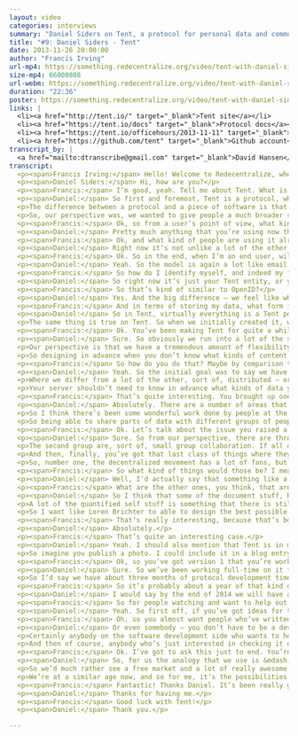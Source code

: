 ```yaml
---
layout: video
categories: interviews
summary: "Daniel Siders on Tent, a protocol for personal data and communications. How can decentralized standards replace centralized ones like HTTP?"
title: "#9: Daniel Siders - Tent"
date: 2013-11-26 20:00:00
author: "Francis Irving"
url-mp4: https://something.redecentralize.org/video/tent-with-daniel-siders.mp4
size-mp4: 66000808
url-webm: https://something.redecentralize.org/video/tent-with-daniel-siders.webm
duration: "22:36"
poster: https://something.redecentralize.org/video/tent-with-daniel-siders.jpg
links: |
  <li><a href="http://tent.io/" target="_blank">Tent site</a></li>
  <li><a href="https://tent.io/docs" target="_blank">Protocol docs</a></li>
  <li><a href="https://tent.io/officehours/2013-11-11" target="_blank">Office hours &ndash; Nov 2013</a></li>
  <li><a href="https://github.com/tent" target="_blank">Github account</a></li>
transcript_by: |
  <a href="mailto:dtranscribe@gmail.com" target="_blank">David Hansen</a>
transcript:
  <p><span>Francis Irving:</span> Hello! Welcome to Redecentralize, where today we’re interviewing Daniel Siders, who’s one of the founder-architects of the Tent protocol. Hello Daniel.</p>
  <p><span>Daniel Siders:</span> Hi, how are you?</p>
  <p><span>Francis:</span> I’m good, yeah. Tell me about Tent. What is it? What does it do? Who’s it aimed at?</p>
  <p><span>Daniel:</span> So first and foremost, Tent is a protocol, which separates it quite a bit from a lot of the other projects that are out there. It’s not a piece of software. It’s not an application. So it behaves a lot more like email or the web, traditionally. Email is powered by a number of different protocols like IMAP and SMTP. The web is more commonly known as being powered by HTTP.</p>
  <p>The difference between a protocol and a piece of software is that a protocol is basically just a single human-readable document. It’s a piece of paper that tells other software developers how they could write a new piece of software that communicates using that protocol. So that’s why Google can wake up one morning and decide they want to create a brand new browser called Chrome, and it’s going to play really well with all of the existing web pages that are out there, and the servers.</p>
  <p>So, our perspective was, we wanted to give people a much broader set of options rather than just say, ‘Here’s an application or piece of software. Either you like it and you use it, or you don’t.’ Tent gives software developers the option to create a plethora of different kinds of applications.</p>
  <p><span>Francis:</span> Ok, so from a user’s point of view, what kind of applications would they be?</p>
  <p><span>Daniel:</span> Pretty much anything that you’re using now that revolves around personal data. So it could be something — and I guess communications is the other huge side of it — so, everything from Twitter to Dropbox to Google Docs are the kinds of applications that could be powered by Tent in the future. Basically, Tent gives you personally a single server where all of your data lives, not unlike having an email server, and then secondarily, any variety of applications. So you have applications that create data, store it on the server, and then your Tent server and mine would exchange posts and talk to each other. Those posts could be something like a short microblogging message, like a tweet, or it could be something like the operational transform data that makes up a Google Documents post, that is basically a real-time collaborative document editor.</p>
  <p><span>Francis:</span> Ok, and what kind of people are using it already, for what kind of applications?</p>
  <p><span>Daniel:</span> Right now it’s not unlike a lot of the other distributed social communities that are out there. So it’s been pretty popular with early adopters who want to really get their hands dirty with the nitty-gritty of the protocol. But in general we’ve been working on it for about a year, and the idea is, until we hit 1.0 the API won’t be set in stone. So we’re discouraging people from developing a lot of production-ready applications because we don’t want them to have to go back and rewrite things when there’s a breaking change in the protocol.</p>
  <p><span>Francis:</span> Ok. So in the end, when I’m an end user, will I maybe have my own Tent server or use one that’s hosted for me by an ISP or something?</p>
  <p><span>Daniel:</span> Yeah. So the model is again a lot like email. So probably your ISP or maybe your mobile phone provider might be one company that’s offering you Tent services. I probably have an email account right now with my home ISP, although I’ve never checked it. Similarly, there will probably be free Tent providers who are ad-supported, like Gmail or Yahoo! are today. There will also be paid ones, like say FastMail or Lavabit, that are offering additional security or privacy on top of it. And of course, like any decentralized protocol, anybody could choose to host their own Tent server at home, although we expect to see an ecosystem that looks a lot like email does today, with 90% of users spread across a small number of commercial providers which are mostly free; a long tail of institutions, like universities and corporations that, for security or privacy or economic reasons want to manage their own infrastructure; and then a handful of individual users who, for fun, as a hobby, or for privacy/security or just technical reasons want to host their own Tent server — that of course is always a possibility.</p>
  <p><span>Francis:</span> So how do I identify myself, and indeed my friends or people I want to communicate with?</p>
  <p><span>Daniel:</span> So right now it’s just your Tent entity, or your Tent address — is basically a URL. So the idea was essentially like, I might have danielsiders.com as my personal website and I’m just going to use that as my Tent ID. So if you’re handing out the business card that you’ve got, it’s the same URL probably that you already control and publish.</p>
  <p><span>Francis:</span> So that’s kind of similar to OpenID?</p>
  <p><span>Daniel:</span> Yes. And the big difference — we feel like when OpenID was first promoted there were a number of problems that led to it not being widely adopted. But in particular, using the entity — the URL — didn’t work out as well for them because personal domains hadn’t been widely adopted. If you look today you see a lot of things like the flavors.me and almost everybody I run into in the industry has a personal domain, and we’re much more used to that. You see it on Twitter bios. Whereas a few years ago that wasn’t really as widely spread. So that’s come into the common parlance much more.</p>
  <p><span>Francis:</span> And in terms of storing my data, what form is that kept in? Because it strikes me as noticeably different from say, email, as an email server just stores email, whereas here you’re storing all kinds of data, potentially.</p>
  <p><span>Daniel:</span> So in Tent, virtually everything is a Tent post, which is most directly similar to a desktop file system. So, where you’re looking at posts on Tent would be like files on your computer. And there are post types just like there are file types. And just like on the desktop, any developer can create a new post type. So you start off with a few that, kind of, ship with the operating system, like just .txt files, but then maybe someone comes out with a great document editor that’s, you know, .doc files, and then Photoshop comes along and there’s .psd.</p>
  <p>The same thing is true on Tent. So when we initially created it, we threw a few kinds of post types out into the wild for things like microblogging and photo sharing. But when somebody comes along and says, ‘I want to do cloud-backed file sync with Tent,’ they’re going to create a whole new set of post types. From your Tent server’s perspective a post is a post, just like your desktop says a file is a file. OS X or Windows doesn’t need to know so much how to read those files as what applications want to read them, so that when you say I want to open this post, it sends it to the right application. The same model is true for Tent.</p>
  <p><span>Francis:</span> Ok. You’ve been making Tent for quite a while now. Can you tell me what — most technically, what’s been the most interesting thing about making a protocol like this.</p>
  <p><span>Daniel:</span> Sure. So obviously we run into a lot of the same challenges that some of the folks at, for example, like Diaspora have dealt with, with just any of the decentralization problems, so that one question is &mdash; how granular do you want to be? The other is, obviously — the big one for all of us is around adoption. But on the technical side, a protocol versus software is really different.</p>
  <p>Our perspective is that we have a tremendous amount of flexibility until we reach 1.0, but once we release Tent 1.0 we want to be hands-off and let it sit there for maybe as much as decade, not unlike HTTP. You want that to be done and really solid, and certainly not have any breaking changes for a long time.</p>
  <p>So designing in advance when you don’t know what kinds of content people want to store, how they’ll want to share it, that’s a big challenge. And doing it from the perspective of, it’s not a single model with a piece of software that we control and we can just push an update of oh, you know, gosh, we decided to change everything. We don’t have that flexibility. So once we hit 1.0, that protocol document, that specification, is set in stone, and we really have to make sure that we’ve imagined as many classes of possibilities as we can early on.</p>
  <p><span>Francis:</span> So how do you do that? Maybe by comparison to HTTP and things that did or didn’t change in that, or that aren’t used in that.</p>
  <p><span>Daniel:</span> Yeah. So the initial goal was to say we have to look at this from the perspective of being content agnostic. A lot of — and I should say, Tent is not necessarily social in nature. We originally had things like microblogging in mind for Tent, but the idea quickly expanded to include things like Dropbox, and even a lot of enterprise possibilities.</p>
  <p>Where we differ from a lot of the other, sort of, distributed — or decentralized — social groups is that we didn’t say we can imagine all the forms of content that exist &mdash; there are blogs, and there are microblogs, and there are photos, and there are comments. The reality is open source has done an ok job of cloning a lot of the existing commercial applications, but you want to leapfrog Google and Facebook and Twitter. You want to say, ‘What can’t they conceive of right now?’ Because that’s what we’re going to be using five, ten, fifteen years down the line. And from our perspective, we’ve got to be able to handle that. So basically by saying Tent should be agnostic to content.</p>
  <p>Your server shouldn’t need to know in advance what kinds of data you might want to store, whether that’s something like quantified self — here’s every 15 minutes my blood pressure, or whether that’s something like a microblog that we’re very familiar with at this point, or something like a hologram. I mean, who knows what we’re going to want to be sharing. But we say applications want to create arbitrary data, which, in terms of structuring it, we said the posts themselves are JSON, which is a really nice, very common, very accessible structured data format, and they have the option of adding binary attachments, so anything that’s actually a file that you’re uploading would be an attachment, and then the metadata for that file would be in a post, for example. And that combination gives us a tremendous amount of flexibility.</p>
  <p><span>Francis:</span> That’s quite interesting. You brought up one of the reasons people often say they’re doing this decentralization stuff, is because of possibilities. That we’re not really using networks in ways that — to their full possibilities at the moment. We’re quite constrained by the web and by the solutions we’re using. So can you see particular things that things like Tent letting people experiment more with different content types of. . . ?</p>
  <p><span>Daniel:</span> Absolutely. There are a number of areas that we’re particularly interested in, but from a broader perspective, Facebook has positioned themselves on a corporate level as being the social utility, sort of like the electric company. And I think we all recognize, whether we like or dislike the centralized providers of this, that there is a necessity to have a utility, something that is broadly accessible to all of your applications. That’s the communications layer and the social graph layer. Once you have that accessible anywhere with an agnostic set of data formats, you can do some really interesting things.</p>
  <p>So I think there’s been some wonderful work done by people at the Harvard Berkman Center, and especially Doc Searls, around the idea of intent casts, which we’re really excited in. There’s a tremendous amount to be done in the area of exchanging bounding boxes or high frequency social transactions. Applications like Loopt, which was one of the first location-based applications pre-smartphone — was really neat. It would tell you if you and I are friends and we both happen to be in Paris at the same time. If we’re within a mile of each other it’ll send us a both a message. That’s really neat, but it’s incredibly problematic from the perspective of, I have to always share my location with the good people at Loopt. Doing something like that in a decentralized ecosystem is challenging, but entirely possible.</p>
  <p>So being able to share parts of data with different groups of people and have two-way negotiation gets very interesting. And so, high-frequency programmatic data exchanged. So rather than me saying I’m checking in now, having my location persistently go back to my Tent server, and then my Tent server and yours are exchanging information at high speed, only a small percentage of which actually surfaces in an application that you or I would use.</p>
  <p><span>Francis:</span> Ok. Let’s talk about the issue you raised a bit earlier, which is the big one for all of these projects, which is &mdash; how do you plan to get there in terms of adoption?</p>
  <p><span>Daniel:</span> Sure. So from our perspective, there are three classes of applications. Group one you use only alone. It wouldn’t matter if you were the only user of it in the entire world, you’d still be getting the same level of value out of it. So if I play Tetris on my computer, I don’t care if I’m the only Tetris player in the world, I’m still having fun.</p>
  <p>The second group are, sort of, small group collaboration. If all of my family members, or all of my classmates, or all of my friends, or all of my coworkers were on it; we’re good, because it’s just about the internal sharing — sharing private family photos or communicating with a small group of people, collaborating around certain files. It doesn’t matter so long as all of us are able to use it. It doesn’t matter if there is one other user, a million, a billion others.</p>
  <p>And then, finally, you’ve got that last class of things where they generate tremendous amounts of value proportionate to the number of global users. Most of the ‘social lab’ as we’re familiar with it today falls into that last category. That — as far as we’re concerned, it would be amazing if we ever get to a space where Tent is that, has permeated that much space, but we can’t assume that we’ll ever reach there.</p>
  <p>So, number one, the decentralized movement has a lot of fans, but they’re generally people who they’re the only one in their real-life social network who is a fan. So we want to give them a lot of things they can start using today, that it doesn’t matter if anyone else in the world uses. And then from there. . .</p>
  <p><span>Francis:</span> So what kind of things would those be? I mean, the obvious one that strikes me is storing my documents and backing them up because often there’s. . .</p>
  <p><span>Daniel:</span> Well, I’d actually say that something like a cloud-backed file sync, something like a Dropbox or a SkyDrive or an iCloud, actually falls more into that second group, but certainly it does cross the boundaries. So a service like Dropbox is incredibly useful for me alone, but has a ton of added value when my friends, family, coworkers start using it. So then like Backblaze is more really just me, but absolutely that’s something that we’ve been working on, and we’ve had a few alpha releases around that space.</p>
  <p><span>Francis:</span> What are the other ones, you think, that are useful just for one person?</p>
  <p><span>Daniel:</span> So I think that some of the document stuff, but there’s an interesting set of publishing — so blogging, for example, being able to use Tent as sort of your CMS and then render some of that out as a website, as an RSS, but also publish through Tent. So a lot of the things that we do that are universally consumed but are more like, you create a poster, almost, when you publish a website, whereas the data itself needs to be stored somewhere where you have all of your drafts and all of your old comments and your style set — that could live in Tent really well.</p>
  <p>A lot of the quantified self stuff is something that there is still really a lot of early adoption around and hasn’t standardized. So I’d love to see a world where all the sensors — like a pedometer or something — that’s syncing back to my Tent server rather than to a proprietary API like Fitbit or Withings, which would open up that space a lot, because right now one of the biggest challenges is, you’ve got the service provider, the UI designer, and the people who are making the hardware all one company. It’s possible to be really good at one of those things, but nobody, even the Jawbones, the Nike, have really nailed all three of those.</p>
  <p>So I want like Loren Brichter to able to design the best possible UI for me to visualize my fitness stuff, and I want somebody who’s really good at infrastructure to be providing my Tent server, and I want people who are really good at embedded electronics to be able to make all sorts of different actual devices including a lot of people who just want to hack together some electronics on their own. Currently none of that is really accessible, so if Tent were to provide a single sort of set of APIs to allow everybody from the application developers to the service providers to the device creators to all play together from day one.</p>
  <p><span>Francis:</span> That’s really interesting, because that’s both quite sensitive data and it’s also data where you often want to correlate data from different sources, potentially, to understand...</p>
  <p><span>Daniel:</span> Absolutely.</p>
  <p><span>Francis:</span> That’s quite an interesting case.</p>
  <p><span>Daniel:</span> Yeah. I should also mention that Tent is in many ways, although certainly not entirely, modeled off of Ted Nelson’s Xanadu, and so we adopt a lot of their ideas around how deep linking between content should work. So once you start getting a lot of information in Tent, being able to remix other people’s information becomes very interesting.</p>
  <p>So imagine you publish a photo. I could include it in a blog entry of mine without worrying about what your content license is, because all I’m really doing is providing a link to that photo, and then my reader’s applications are then going to load that content from you if you’ve made it available to them. But you might choose not to. You might choose to start charging them for it later on. There’s a tremendous amount of flexibility in how that content is shared and reused.</p>
  <p><span>Francis:</span> Ok, so you’ve got version 1 that you’re working towards. What’s the timescale for that?</p>
  <p><span>Daniel:</span> Sure. So we’ve been working full-time on it for just a little over a year now. We announced it the end of August or September last year. We’re at — 0.4 will be coming out in the next month or so, which is about 60% of the way to 1.0. There’s one more major release after that and then it’s mostly cleanup. Our development process has always been built around application-driven development. We don’t like to make this an entirely academic process. So what we might think in general about what kinds of rules ought to govern the creation of the protocol, we tend to step back and not actually implement anything critical until we or someone else are working on an application that can actually make use of those new features. Otherwise we risk designing something that made a lot of sense intellectually, but very little sense practically.</p>
  <p>So I’d say we have about three months of protocol development time and then maybe another couple of months to implement some of that in the reference servers. But we’ll hold off on rolling a lot of that out until there are applications and developers who are making use of them, because otherwise it’s sort of a risky decision to publish something that might need to change later because you conceived of it improperly.</p>
  <p><span>Francis:</span> So it’s probably about a year of that kind of development until it’s stable.</p>
  <p><span>Daniel:</span> I would say by the end of 2014 we will have a very strong 0.9 or have published 1.0. I would say that we’re at a point where there are few breaking changes that are expected. It’s mostly feature addition. So a lot of the more basic applications, everything that needs to be there is there. It’s mostly the more advanced, like internal content search — and the big one we’re holding off on right now is the optimizations between large commercial servers. So say you’re running a Tent hosting company and so am I, and we each have a million users, we obviously want to optimize the amount of traffic that goes between us. So I mean, if email is never done particularly well except on a certain ad hoc, provider-by-provider basis — whereas we have the opportunity to bake that into the protocol this time. But again, we want to wait until there are enough users, enough hosts, enough traffic to make those kinds of decisions.</p>
  <p><span>Francis:</span> So for people watching and want to help out in that next six months’ period, what’s the best way they can get involved and help make this happen?</p>
  <p><span>Daniel:</span> Yeah. So first off, if you’ve got ideas for the kinds of applications that you’d love to see built on generic social APIs, now’s the time to speak up on a mailing list, an IRC, or, best of all would be using Tent — to say, ‘Hey,’ either ‘Make sure that this kind of sharing would be supported,’ or ‘How would an application of this type work using Tent?’ Because the more actual use cases we have in mind, the more likely it is that we will really hit the nail on the head with that generic model.</p>
  <p><span>Francis:</span> Oh, so you almost want people who’ve written particularly interesting applications before and then know about them.</p>
  <p><span>Daniel:</span> Or even somebody — you don’t have to be a developer, but even like ‘I want to be able to do X with my family, with my friends, in my workplace.’ We certainly haven’t thought of all the types of sharing that happen. Obviously we’re coming at this from the perspective of our own experience, and so people with other experiences — some of the most interesting feedback has been from people with certain sets of sensory disabilities or people who have very, very different lifestyles than we do, because we can often presume other people think the way we do when that’s not the case. So just people from a variety of backgrounds, that level of diversity is always helpful.</p>
  <p>Certainly anybody on the software development side who wants to help out with reference implementation or make their own Tent apps are always welcome, although we do put a warning label on saying ‘Everything is subject to change,’ so this is not the time to make, you know, the next huge, world-taking-over app with Tent because the rug might get pulled out from under you in the short term.</p>
  <p>And then of course, anybody who’s just interested in checking it out, now is a great time to stop by, whether you want to help with things like documentation and tutorials, or whether you just want to be involved in the conversation.</p>
  <p><span>Francis:</span> Ok. I’ve got to ask this just to end. You’re obviously putting lots of energy into this. You’re very — I loved watching your ‘Office Hours’ videos, it’s like lots of action there. What’s motivating you? What’s keeping you going?</p>
  <p><span>Daniel:</span> So, for us the analogy that we use is &mdash; if Facebook or Twitter or Dropbox has a strong parallel to AOL or CompuServe back in the day — the dial-in ISPs, then Tent should be playing the role the World Wide Web did. And so there’s a tremendous amount of value, if you’re one of these big centralized companies, in keeping stuff locked up in a silo. But would you rather own 100% of a small marketplace or 2% of a giant marketplace? So the number of things that we do on the web today that would never have been possible if AOL had remained dominant and the web had never emerged. It would just be really, really boring comparatively.</p>
  <p>So we’d much rather see a free market and a lot of really awesome stuff happening. So I have — I think we (all the Tent team) have — a list of these personal applications, we’ve always wanted something that did X, or Y, or Z, and that’s great, but it’s really the stuff that we can’t imagine, the stuff that in 1992, 1995, you’ve been thinking about, gosh, if only there was a more open ecosystem. I mean that’s — we’ve had quite a few decades at this point of open development on the web that’s produced things that couldn’t have been imagined when the web started, let alone when we were just on these proprietary systems.</p>
  <p>We’re at a similar age now, and so for me, it’s the possibilities of things we haven’t anticipated yet that will be enabled with this very generic framework for sharing.</p>
  <p><span>Francis:</span> Fantastic! Thanks Daniel. It’s been really good talking to you.</p>
  <p><span>Daniel:</span> Thanks for having me.</p>
  <p><span>Francis:</span> Good luck with Tent!</p>
  <p><span>Daniel:</span> Thank you.</p>

---
```

